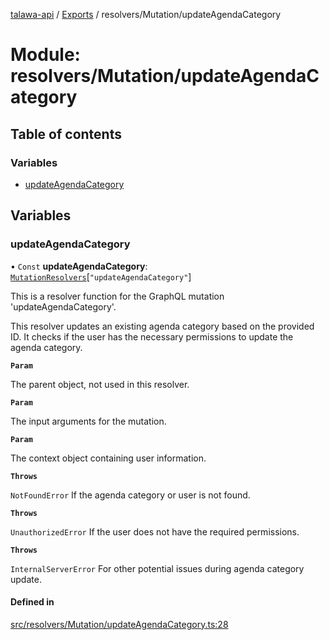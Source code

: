 [talawa-api](../README.md) / [Exports](../modules.md) / resolvers/Mutation/updateAgendaCategory

# Module: resolvers/Mutation/updateAgendaCategory

## Table of contents

### Variables

- [updateAgendaCategory](resolvers_Mutation_updateAgendaCategory.md#updateagendacategory)

## Variables

### updateAgendaCategory

• `Const` **updateAgendaCategory**: [`MutationResolvers`](types_generatedGraphQLTypes.md#mutationresolvers)[``"updateAgendaCategory"``]

This is a resolver function for the GraphQL mutation 'updateAgendaCategory'.

This resolver updates an existing agenda category based on the provided ID.
It checks if the user has the necessary permissions to update the agenda category.

**`Param`**

The parent object, not used in this resolver.

**`Param`**

The input arguments for the mutation.

**`Param`**

The context object containing user information.

**`Throws`**

`NotFoundError` If the agenda category or user is not found.

**`Throws`**

`UnauthorizedError` If the user does not have the required permissions.

**`Throws`**

`InternalServerError` For other potential issues during agenda category update.

#### Defined in

[src/resolvers/Mutation/updateAgendaCategory.ts:28](https://github.com/PalisadoesFoundation/talawa-api/blob/362768f/src/resolvers/Mutation/updateAgendaCategory.ts#L28)
